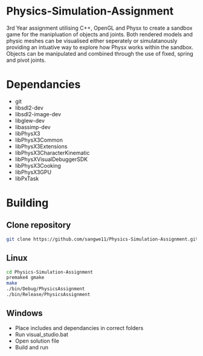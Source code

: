 # Physics-Simulation-Assignment
3rd Year assignment utilising C++, OpenGL and Physx to create a sandbox game for the manipluation of objects and joints. Both rendered models and physic meshes can be visualised either seperately or simulatanously providing an intuative way to explore how Physx works within the sandbox. Objects can be manipulated and combined through the use of fixed, spring and pivot joints.

# Dependancies
+ git
+ libsdl2-dev
+ libsdl2-image-dev
+ libglew-dev
+ libassimp-dev
+ libPhysX3
+ libPhysX3Common
+ libPhysX3Extensions
+ libPhysX3CharacterKinematic
+ libPhysXVisualDebuggerSDK
+ libPhysX3Cooking
+ libPhysX3GPU
+ libPxTask

# Building
## Clone repository
```bash
git clone https://github.com/sangwe11/Physics-Simulation-Assignment.git
```
## Linux
```bash
cd Physics-Simulation-Assignment
premake4 gmake
make
./bin/Debug/PhysicsAssignment
./bin/Release/PhysicsAssignment
```

## Windows
+ Place includes and dependancies in correct folders
+ Run visual_studio.bat
+ Open solution file
+ Build and run